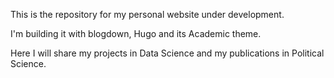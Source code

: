 This is the repository for my personal website under development.

I'm building it with blogdown, Hugo and its Academic theme.

Here I will share my projects in Data Science and my publications in Political Science.
